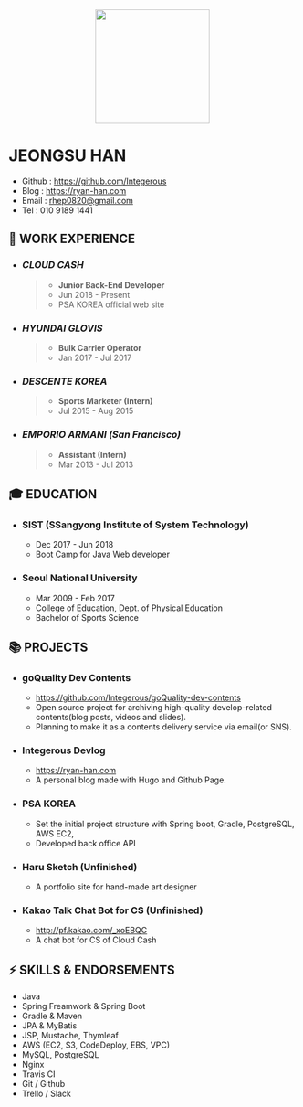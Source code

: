 <div align=center>
<img src="https://github.com/Integerous/TIL/blob/master/ETC/images/ryanjs.png?raw=true" width="200" height="200">
</div>

# JEONGSU HAN
- Github : https://github.com/Integerous
- Blog : https://ryan-han.com
- Email : rhep0820@gmail.com
- Tel : 010 9189 1441

## :briefcase: WORK EXPERIENCE

- ### ***CLOUD CASH***
  >- **Junior Back-End Developer**
  >- Jun 2018 - Present
  >- PSA KOREA official web site
- ### ***HYUNDAI GLOVIS***
  >- **Bulk Carrier Operator**
  >- Jan 2017 - Jul 2017
- ### ***DESCENTE KOREA***
  >- **Sports Marketer (Intern)**
  >- Jul 2015 - Aug 2015
- ### ***EMPORIO ARMANI (San Francisco)***
  >- **Assistant (Intern)**
  >- Mar 2013 - Jul 2013
  
## :mortar_board: EDUCATION
- ### SIST (SSangyong Institute of System Technology)
  - Dec 2017 - Jun 2018
  - Boot Camp for Java Web developer
  
- ### Seoul National University
  - Mar 2009 - Feb 2017
  - College of Education, Dept. of Physical Education
  - Bachelor of Sports Science
  
## :books: PROJECTS
  - ### goQuality Dev Contents
    - https://github.com/Integerous/goQuality-dev-contents
    - Open source project for archiving high-quality develop-related contents(blog posts, videos and slides).
    - Planning to make it as a contents delivery service via email(or SNS).
  - ### Integerous Devlog
    - https://ryan-han.com
    - A personal blog made with Hugo and Github Page.
  - ### PSA KOREA
    - Set the initial project structure with Spring boot, Gradle, PostgreSQL, AWS EC2, 
    - Developed back office API
  - ### Haru Sketch (Unfinished)
    - A portfolio site for hand-made art designer
  - ### Kakao Talk Chat Bot for CS (Unfinished)
    - http://pf.kakao.com/_xoEBQC
    - A chat bot for CS of Cloud Cash
    
## :zap: SKILLS & ENDORSEMENTS
 - Java
 - Spring Freamwork & Spring Boot
 - Gradle & Maven
 - JPA & MyBatis
 - JSP, Mustache, Thymleaf
 - AWS (EC2, S3, CodeDeploy, EBS, VPC)
 - MySQL, PostgreSQL
 - Nginx
 - Travis CI
 - Git / Github
 - Trello / Slack
